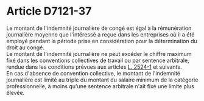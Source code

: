 # Article D7121-37

  
Le montant de l'indemnité journalière de congé est égal à la rémunération journalière moyenne que l'intéressé a reçue dans les entreprises où il a été employé pendant la période prise en considération pour la détermination du droit au congé.   
Le montant de l'indemnité journalière ne peut excéder le chiffre maximum fixé dans les conventions collectives de travail ou par sentence arbitrale, rendue dans les conditions prévues aux articles [L. 2524-1][1] et suivants.   
En cas d'absence de convention collective, le montant de l'indemnité journalière est limité au triple du montant du salaire minimum de la catégorie professionnelle, à moins qu'une sentence arbitrale n'ait fixé une limite plus élevée.

 [1]: /affichCodeArticle.do?cidTexte=LEGITEXT000006072050&idArticle=LEGIARTI000006902415&dateTexte=&categorieLien=cid
